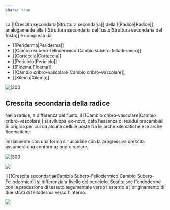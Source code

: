 ```yaml
---
share: true
---
```

La [[Crescita secondaria|Struttura secondaria]] della [[Radice|Radice]] analogamente alla [[Struttura secondaria del fusto|Struttura secondaria del fusto]] è composta da:
- [[Periderma|Periderma]]
- [[Cambio subero-fellodermico|Cambio subero-fellodermico]]
- [[Corteccia|Corteccia]]
- [[Periciclo|Periciclo]]
- [[Floema|Floema]]
- [[Cambio cribro-vascolare|Cambio cribro-vascolare]]
- [[Xilema|Xilema]]




![|300](9ea13bd9b47a2e5ea2092031f7bf82b3_MD5%201.png)

## Crescita secondaria della radice
Nella radice, a differenza del fusto, il [[Cambio cribro-vascolare|Cambio cribro-vascolare]] si sviluppa ex–novo, data l’assenza di residui procambiali.
Si origina per cui da alcune cellule poste fra le arche xilematiche e le arche floematiche. 

Inizialmente con una forma sinusoidale con la progressiva crescita assumerà una conformazione circolare.

![|300](638d8da6485e30a468c20b94627b0e39_MD5%201.png)

![](62cab730db18ae3206b91e3175e0dfbf_MD5%201.png)


Il [[Crescita secondaria#Cambio Subero-Fellodermico|Cambio Subero-Fellodermico]] si differenzia a livello del periciclo.
Sostituisce l'endoderma con la produzione di tessuto tegumentale verso l'esterno e l'originamento di due strati di felloderma verso l'interno.

![](02c113a8851e33bfbf8a21b797d0389e_MD5%201.png)